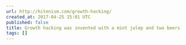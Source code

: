 ```yaml
---
url: http://hitenism.com/growth-hacking/
created_at: 2017-04-25 15:01 UTC
published: false
title: Growth hacking was invented with a mint julep and two beers
tags: []
---
```



